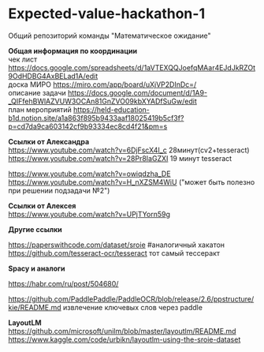 # Expected-value-hackathon-1
Общий репозиторий команды "Математическое ожидание" 

**Общая информация по координации**    
чек лист https://docs.google.com/spreadsheets/d/1aVTEXQQJoefqMAar4EJdJkRZOt9OdHDBG4AxBELad1A/edit    
доска МИРО https://miro.com/app/board/uXjVP2DInDc=/    
описание задачи https://docs.google.com/document/d/1A9-_QIFfehBWlAZVUW3OCAn81GnZVO09kbXYADfSuGw/edit    
план мероприятий https://held-education-b1d.notion.site/a1a863f895b9433aaf18025419b5cf3f?p=cd7da9ca603142cf9b93334ec8cd4f21&pm=s

 **Ссылки от Александра**  
  https://www.youtube.com/watch?v=6DjFscX4I_c  28минут(cv2+tesseract)  
  https://www.youtube.com/watch?v=28Pr8IaGZXI  19 минут tesseract  
  
 https://www.youtube.com/watch?v=owiqdzha_DE     
 https://www.youtube.com/watch?v=H_nXZSM4WiU ("может быть полезно при решении подзадачи №2")  
 
 **Ссылки от Алексея**  
 https://www.youtube.com/watch?v=UPjTYorn59g
 
 **Другие ссылки**
 
https://paperswithcode.com/dataset/sroie  #аналогичный хакатон  
https://github.com/tesseract-ocr/tesseract тот самый тессеракт  

**Spacy и аналоги**  

https://habr.com/ru/post/504680/  

https://github.com/PaddlePaddle/PaddleOCR/blob/release/2.6/ppstructure/kie/README.md извлечение ключевых слов через paddle  

**LayoutLM**  
https://github.com/microsoft/unilm/blob/master/layoutlm/README.md  
https://www.kaggle.com/code/urbikn/layoutlm-using-the-sroie-dataset
